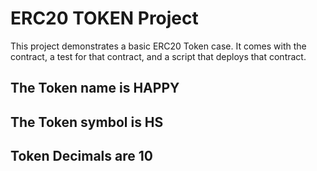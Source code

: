 # ERC20 TOKEN Project

This project demonstrates a basic ERC20 Token case. It comes with the contract, a test for that contract, and a script that deploys that contract.

## The Token name is HAPPY
## The Token symbol is HS
## Token Decimals are 10
